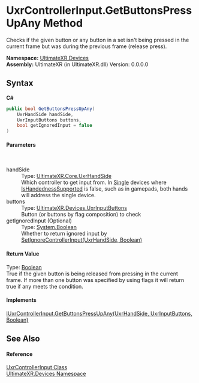 # UxrControllerInput.GetButtonsPressUpAny Method 
 

Checks if the given button or any button in a set isn't being pressed in the current frame but was during the previous frame (release press).

**Namespace:**&nbsp;<a href="N_UltimateXR_Devices">UltimateXR.Devices</a><br />**Assembly:**&nbsp;UltimateXR (in UltimateXR.dll) Version: 0.0.0.0

## Syntax

**C#**<br />
``` C#
public bool GetButtonsPressUpAny(
	UxrHandSide handSide,
	UxrInputButtons buttons,
	bool getIgnoredInput = false
)
```


#### Parameters
&nbsp;<dl><dt>handSide</dt><dd>Type: <a href="T_UltimateXR_Core_UxrHandSide">UltimateXR.Core.UxrHandSide</a><br />Which controller to get input from. In <a href="T_UltimateXR_Devices_UxrControllerSetupType">Single</a> devices where <a href="P_UltimateXR_Devices_IUxrControllerInput_IsHandednessSupported">IsHandednessSupported</a> is false, such as in gamepads, both hands will address the single device.</dd><dt>buttons</dt><dd>Type: <a href="T_UltimateXR_Devices_UxrInputButtons">UltimateXR.Devices.UxrInputButtons</a><br />Button (or buttons by flag composition) to check</dd><dt>getIgnoredInput (Optional)</dt><dd>Type: <a href="https://docs.microsoft.com/dotnet/api/system.boolean" target="_blank" rel="noopener noreferrer">System.Boolean</a><br />Whether to return ignored input by <a href="M_UltimateXR_Devices_IUxrControllerInput_SetIgnoreControllerInput">SetIgnoreControllerInput(UxrHandSide, Boolean)</a></dd></dl>

#### Return Value
Type: <a href="https://docs.microsoft.com/dotnet/api/system.boolean" target="_blank" rel="noopener noreferrer">Boolean</a><br />True if the given button is being released from pressing in the current frame. If more than one button was specified by using flags it will return true if any meets the condition.

#### Implements
<a href="M_UltimateXR_Devices_IUxrControllerInput_GetButtonsPressUpAny">IUxrControllerInput.GetButtonsPressUpAny(UxrHandSide, UxrInputButtons, Boolean)</a><br />

## See Also


#### Reference
<a href="T_UltimateXR_Devices_UxrControllerInput">UxrControllerInput Class</a><br /><a href="N_UltimateXR_Devices">UltimateXR.Devices Namespace</a><br />